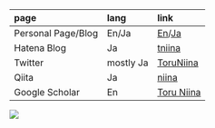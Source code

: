 <table align="left">
<thead>
<tr>
<th align="left">page</th>
<th align="left">lang</th>
<th align="left">link</th>
</tr>
</thead>
<tbody>
<tr>
<td align="left">Personal Page/Blog</td>
<td align="left">En/Ja</td>
<td align="left"><a href="https://toruniina.github.io/" rel="nofollow">En</a>/<a href="https://toruniina.github.io/ja/">Ja</a></td>
</tr>
<tr>
<td align="left">Hatena Blog</td>
<td align="left">Ja</td>
<td align="left"><a href="https://in-neuro.hatenablog.com/" rel="nofollow">tniina</a></td>
</tr>
<tr>
<td align="left">Twitter</td>
<td align="left">mostly Ja</td>
<td align="left"><a href="https://twitter.com/ToruNiina" rel="nofollow">ToruNiina</a></td>
</tr>
<tr>
<td align="left">Qiita</td>
<td align="left">Ja</td>
<td align="left"><a href="https://qiita.com/niina" rel="nofollow">niina</a></td>
</tr>
<tr>
<td align="left">Google Scholar</td>
<td align="left">En</td>
<td align="left"><a href="https://scholar.google.com/citations?user=aVB0npoAAAAJ&amp;hl=ja" rel="nofollow">Toru Niina</a></td>
</tr>
</tbody>
</table>

<a href="https://github.com/anuraghazra/github-readme-stats">
  <img align="center" src="https://github-readme-stats.vercel.app/api?username=ToruNiina&show_icons=true&include_all_commits=true" />
</a>
